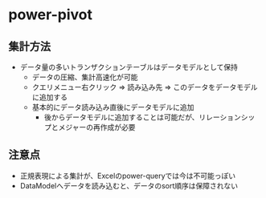 # power-pivot

## 集計方法

* データ量の多いトランザクションテーブルはデータモデルとして保持
  * データの圧縮、集計高速化が可能
  * クエリメニュー右クリック => 読み込み先 => このデータをデータモデルに追加する
  * 基本的にデータ読み込み直後にデータモデルに追加
    * 後からデータモデルに追加することは可能だが、リレーションシップとメジャーの再作成が必要

## 注意点

* 正規表現による集計が、Excelのpower-queryでは今は不可能っぽい
* DataModelへデータを読み込むと、データのsort順序は保障されない